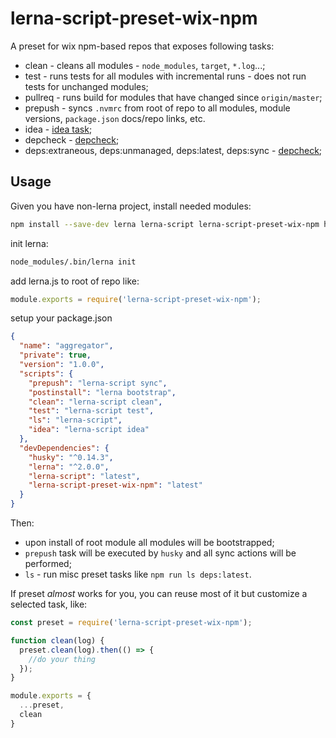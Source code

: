 # lerna-script-preset-wix-npm

A preset for wix npm-based repos that exposes following tasks:
 - clean - cleans all modules - `node_modules`, `target`, `*.log`...;
 - test - runs tests for all modules with incremental runs - does not run tests for unchanged modules;
 - pullreq - runs build for modules that have changed since `origin/master`;
 - prepush - syncs `.nvmrc` from root of repo to all modules, module versions, `package.json` docs/repo links, etc.
 - idea - [idea task](../../tasks/idea);
 - depcheck - [depcheck](../../tasks/depcheck);
 - deps:extraneous, deps:unmanaged, deps:latest, deps:sync - [depcheck](../../tasks/depcheck); 

## Usage

Given you have non-lerna project, install needed modules:

```bash
npm install --save-dev lerna lerna-script lerna-script-preset-wix-npm husky
```

init lerna:
```bash
node_modules/.bin/lerna init
```

add lerna.js to root of repo like:
```js
module.exports = require('lerna-script-preset-wix-npm');
```

setup your package.json
```json
{
  "name": "aggregator",
  "private": true,
  "version": "1.0.0",
  "scripts": {
    "prepush": "lerna-script sync",
    "postinstall": "lerna bootstrap",
    "clean": "lerna-script clean",
    "test": "lerna-script test",
    "ls": "lerna-script",
    "idea": "lerna-script idea"
  },
  "devDependencies": {
    "husky": "^0.14.3",
    "lerna": "^2.0.0",
    "lerna-script": "latest",
    "lerna-script-preset-wix-npm": "latest"
  }
}
```

Then:
 - upon install of root module all modules will be bootstrapped;
 - `prepush` task will be executed by `husky` and all sync actions will be performed;
 - `ls` - run misc preset tasks like `npm run ls deps:latest`.
 
If preset *almost* works for you, you can reuse most of it but customize a selected task, like:

```js
const preset = require('lerna-script-preset-wix-npm');

function clean(log) {
  preset.clean(log).then(() => {
    //do your thing
  });
}

module.exports = {
  ...preset,
  clean
}
```
